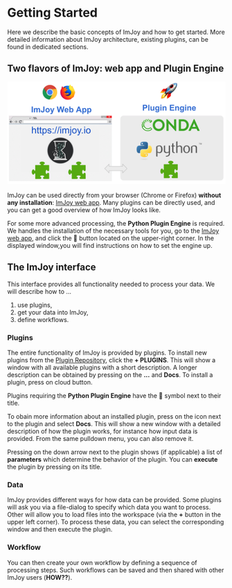 # Getting Started

Here we describe the basic concepts of ImJoy and how to get started. More detailed
information about ImJoy architecture, existing plugins, can be found
in dedicated sections.

##  Two flavors of ImJoy:  web app and Plugin Engine

<img src="./asserts/imjoy-webapp-engine.png" width="800px"></img>

ImJoy can be used  directly from your browser (Chrome or Firefox) **without any installation**: [ImJoy web app](https://imjoy.io/#/app). Many plugins can be
directly used, and you can get a good overview of how ImJoy looks like.

For some more advanced processing, the **Python Plugin Engine**  is required.
We handles the installation of the necessary tools for you, go to the [ImJoy web app](https://imjoy.io/#/app), and click the 🚀 button located on the upper-right corner.
In the displayed window,you will find instructions on how to set the engine up.

##  The ImJoy interface
This interface provides all functionality needed to process your data. We will
describe how to ...
1. use plugins,
2. get your data into ImJoy,
3. define workflows.

### Plugins
The entire functionality of ImJoy is provided by plugins. To install new plugins from the [Plugin Repository](https://github.com/oeway/ImJoy-Plugins), click the **+ PLUGINS**. This will show a window with all available plugins with a short description. A longer description can be
obtained by pressing on the **...** and **Docs**. To install a plugin, press on cloud button.

Plugins requiring the **Python Plugin Engine** have the 🚀 symbol next to their title.

To obain more information about an installed plugin, press on the icon next to
the plugin and select **Docs**. This will show a new window with a detailed
description of how the plugin works, for instance how input data
is provided. From the same pulldown menu, you can also remove it.

Pressing on the down arrow next to the plugin shows (if applicable) a list of
**parameters** which determine the behavior of the plugin. You can **execute**
the plugin by pressing on its title.

### Data
ImJoy provides different ways for how data can be provided. Some plugins will
ask you via a file-dialog to specify which data you want to process. Other will
allow you to load files into the workspace (via the **+** button in the upper
left corner). To process these data, you can select the corresponding window and
then execute the plugin.

### Workflow
You can then create your own workflow by defining a sequence of processing steps.
Such workflows can be saved and then shared with other ImJoy users (**HOW??**).
